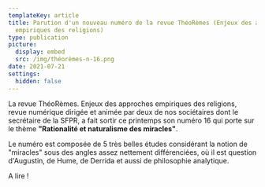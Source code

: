 ```yaml
---
templateKey: article
title: Parution d'un nouveau numéro de la revue ThéoRèmes (Enjeux des approches
  empiriques des religions)
type: publication
picture:
  display: embed
  src: /img/théorèmes-n-16.png
date: 2021-07-21
settings:
  hidden: false
---
```

La revue ThéoRèmes. Enjeux des approches empiriques des religions, revue numérique dirigée et animée par deux de nos sociétaires dont le secrétaire de la SFPR, a fait sortir ce printemps son numéro 16 qui porte sur le thème **"Rationalité et naturalisme des miracles"**.

Le numéro est composée de 5 très belles études considérant la notion de "miracles" sous des angles assez nettement différenciées, où il est question d'Augustin, de Hume, de Derrida et aussi de philosophie analytique.

A lire !